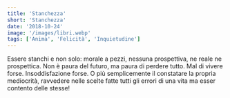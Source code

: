 ```yaml
---
title: 'Stanchezza'
short: 'Stanchezza'
date: '2018-10-24'
image: '/images/libri.webp'
tags: ['Anima', 'Felicità', 'Inquietudine']
---
```


Essere stanchi e non solo: morale a pezzi, nessuna prospettiva, ne reale ne prospettica.
Non è paura del futuro, ma paura di perdere tutto.
Mal di vivere forse.
Insoddisfazione forse.
O più semplicemente il constatare la propria mediocrità, ravvedere nelle scelte fatte tutti gli errori di una vita ma esser contento delle stesse!
